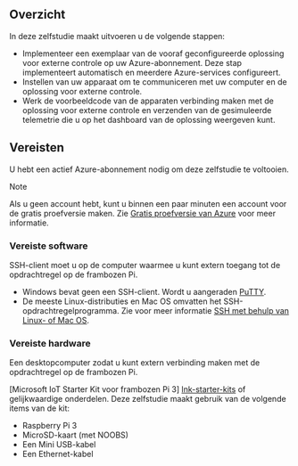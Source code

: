## <a name="overview"></a>Overzicht

In deze zelfstudie maakt uitvoeren u de volgende stappen:

- Implementeer een exemplaar van de vooraf geconfigureerde oplossing voor externe controle op uw Azure-abonnement. Deze stap implementeert automatisch en meerdere Azure-services configureert.
- Instellen van uw apparaat om te communiceren met uw computer en de oplossing voor externe controle.
- Werk de voorbeeldcode van de apparaten verbinding maken met de oplossing voor externe controle en verzenden van de gesimuleerde telemetrie die u op het dashboard van de oplossing weergeven kunt.

## <a name="prerequisites"></a>Vereisten

U hebt een actief Azure-abonnement nodig om deze zelfstudie te voltooien.

> [!NOTE]
> Als u geen account hebt, kunt u binnen een paar minuten een account voor de gratis proefversie maken. Zie [Gratis proefversie van Azure][lnk-free-trial] voor meer informatie.

### <a name="required-software"></a>Vereiste software

SSH-client moet u op de computer waarmee u kunt extern toegang tot de opdrachtregel op de frambozen Pi.

- Windows bevat geen een SSH-client. Wordt u aangeraden [PuTTY](http://www.putty.org/).
- De meeste Linux-distributies en Mac OS omvatten het SSH-opdrachtregelprogramma. Zie voor meer informatie [SSH met behulp van Linux- of Mac OS](https://www.raspberrypi.org/documentation/remote-access/ssh/unix.md).

### <a name="required-hardware"></a>Vereiste hardware

Een desktopcomputer zodat u kunt extern verbinding maken met de opdrachtregel op de frambozen Pi.

[Microsoft IoT Starter Kit voor frambozen Pi 3] [ lnk-starter-kits] of gelijkwaardige onderdelen. Deze zelfstudie maakt gebruik van de volgende items van de kit:

- Raspberry Pi 3
- MicroSD-kaart (met NOOBS)
- Een Mini USB-kabel
- Een Ethernet-kabel

[lnk-starter-kits]: https://azure.microsoft.com/develop/iot/starter-kits/
[lnk-free-trial]: http://azure.microsoft.com/pricing/free-trial/